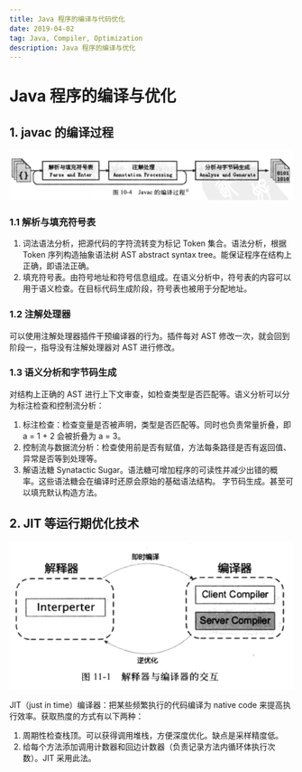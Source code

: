 ```yaml
---
title: Java 程序的编译与代码优化
date: 2019-04-02
tag: Java, Compiler, Optimization
description: Java 程序的编译与优化
---
```


# Java 程序的编译与优化

## 1. javac 的编译过程

![Java 编译过程](./compiling-process.png)

### 1.1 解析与填充符号表

1. 词法语法分析，把源代码的字符流转变为标记 Token 集合。语法分析，根据 Token 序列构造抽象语法树 AST abstract syntax tree。能保证程序在结构上正确，即语法正确。
2. 填充符号表。由符号地址和符号信息组成。在语义分析中，符号表的内容可以用于语义检查。在目标代码生成阶段，符号表也被用于分配地址。

### 1.2 注解处理器

可以使用注解处理器插件干预编译器的行为。插件每对 AST 修改一次，就会回到阶段一，指导没有注解处理器对 AST 进行修改。

### 1.3 语义分析和字节码生成

对结构上正确的 AST 进行上下文审查，如检查类型是否匹配等。语义分析可以分为标注检查和控制流分析：

1. 标注检查：检查变量是否被声明，类型是否匹配等。同时也负责常量折叠，即 a = 1 + 2 会被折叠为 a = 3。
2. 控制流与数据流分析：检查使用前是否有赋值，方法每条路径是否有返回值、异常是否等到处理等。
3. 解语法糖 Synatactic Sugar。语法糖可增加程序的可读性并减少出错的概率。这些语法糖会在编译时还原会原始的基础语法结构。
字节码生成。甚至可以填充默认构造方法。

## 2. JIT 等运行期优化技术

![JIT](./jit.png)

JIT（just in time）编译器：把某些频繁执行的代码编译为 native code 来提高执行效率。获取热度的方式有以下两种：

1. 周期性检查栈顶。可以获得调用堆栈，方便深度优化。缺点是采样精度低。
2. 给每个方法添加调用计数器和回边计数器（负责记录方法内循环体执行次数）。JIT 采用此法。
